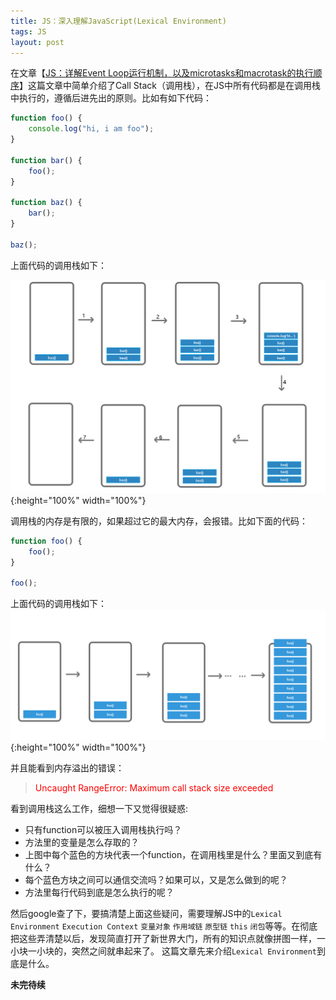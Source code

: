 ```yaml
---
title: JS：深入理解JavaScript(Lexical Environment)
tags: JS
layout: post
---
```


在文章【[JS：详解Event Loop运行机制，以及microtasks和macrotask的执行顺序](https://limeii.github.io/2019/09/js-eventloop/)】这篇文章中简单介绍了Call Stack（调用栈），在JS中所有代码都是在调用栈中执行的，遵循后进先出的原则。比如有如下代码：

```js
function foo() {
    console.log("hi, i am foo");
}

function bar() {
    foo();
}

function baz() {
    bar();
}

baz();
```
上面代码的调用栈如下：

![js-lexical-environment](/assets/images/posts/js/js-lexical-environment01.png){:height="100%" width="100%"}

调用栈的内存是有限的，如果超过它的最大内存，会报错。比如下面的代码：

```js
function foo() {
    foo();
}

foo();
```
上面代码的调用栈如下：
![js-lexical-environment](/assets/images/posts/js/js-lexical-environment02.png){:height="100%" width="100%"}

并且能看到内存溢出的错误：
<blockquote>
<p>
<font color="red">Uncaught RangeError: Maximum call stack size exceeded</font>
</p>
</blockquote>

看到调用栈这么工作，细想一下又觉得很疑惑:
- 只有function可以被压入调用栈执行吗？
- 方法里的变量是怎么存取的？
- 上图中每个蓝色的方块代表一个function，在调用栈里是什么？里面又到底有什么？
- 每个蓝色方块之间可以通信交流吗？如果可以，又是怎么做到的呢？
- 方法里每行代码到底是怎么执行的呢？

然后google查了下，要搞清楚上面这些疑问，需要理解JS中的```Lexical Environment``` ```Execution Context``` ```变量对象``` ```作用域链``` ```原型链``` ```this``` ```闭包```等等。在彻底把这些弄清楚以后，发现简直打开了新世界大门，所有的知识点就像拼图一样，一小块一小块的，突然之间就串起来了。 这篇文章先来介绍```Lexical Environment```到底是什么。

**未完待续**